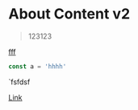 # About Content v2

> 123123

[fff](fff)

```js
const a = 'hhhh'
```

`fsfdsf

[Link](/components/prose)
